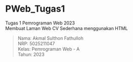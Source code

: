 # PWeb_Tugas1
Tugas 1 Pemrograman Web 2023  
Membuat Laman Web CV Sederhana menggunakan HTML

> Nama: Akmal Sulthon Fathulloh  
> NRP: 5025211047  
> Kelas: Pemrograman Web - A  
> Tahun: 2023